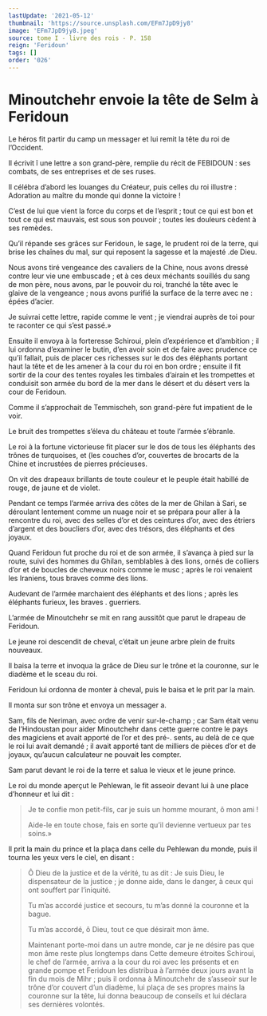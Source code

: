 ```yaml
---
lastUpdate: '2021-05-12'
thumbnail: 'https://source.unsplash.com/EFm7JpD9jy8'
image: 'EFm7JpD9jy8.jpeg'
source: tome I - livre des rois - P. 158
reign: 'Feridoun'
tags: []
order: '026'
---
```


# Minoutchehr envoie la tête de Selm à Feridoun

Le héros fit partir du camp un messager et lui remit la tête du roi de l’Occident.

Il écrivit î
une lettre a son grand-père, remplie du récit de FEBIDOUN : ses combats, de ses entreprises et de ses ruses.

Il célébra d’abord les louanges du Créateur, puis celles du roi illustre : Adoration au maître du monde qui donne la victoire !

C’est de lui que vient la force du corps et de l’esprit ; tout ce qui est bon et tout ce qui est mauvais, est sous son pouvoir ; toutes les douleurs cèdent à ses remèdes.

Qu’il répande ses grâces sur Feridoun, le sage, le prudent roi de la terre, qui brise les chaînes du mal, sur qui reposent la sagesse et la majesté .de Dieu.

Nous avons tiré vengeance des cavaliers de la Chine, nous avons dressé contre leur vie une embuscade ; et à ces deux méchants souillés du sang de mon père, nous avons, par le pouvoir du roi, tranché la tête avec le glaive de la vengeance ; nous avons purifié la surface de la terre avec ne : épées d’acier.

Je suivrai cette lettre, rapide comme le vent ; je viendrai auprès de toi pour te raconter ce qui s’est passé.»

Ensuite il envoya à la forteresse Schiroui, plein d’expérience et d’ambition ; il lui ordonna d’examiner le butin, d’en avoir soin et de faire avec prudence ce qu’il fallait, puis de placer ces richesses sur le dos des éléphants portant haut la tête et de les amener à la cour du roi en bon ordre ; ensuite il fit sortir de la cour des tentes royales les timbales d’airain et les trompettes et conduisit son armée du bord de la mer dans le désert et du désert vers la cour de Feridoun.

Comme il s’approchait de Temmischeh, son grand-père fut impatient de le voir.

Le bruit des trompettes s’éleva du château et toute l’armée s’ébranle.

Le roi à la fortune victorieuse fit placer sur le dos de tous les éléphants des trônes de turquoises, et
(les couches d’or, couvertes de brocarts de la Chine et incrustées de pierres précieuses.

On vit des drapeaux brillants de toute couleur et le peuple était habillé de rouge, de jaune et de violet.

Pendant ce temps l’armée arriva des côtes de la mer de Ghilan à Sari, se déroulant lentement comme un nuage noir et se prépara pour aller à la rencontre du roi, avec des selles d’or et des ceintures d’or, avec des étriers d’argent et des boucliers d’or, avec des trésors, des éléphants et des joyaux.

Quand Feridoun fut proche du roi et de son armée, il s’avança à pied sur la route, suivi des hommes du Ghilan, semblables à des lions, ornés de colliers d’or et de boucles de cheveux noirs comme le musc ; après le roi venaient les Iraniens, tous braves comme des lions.

Audevant de l’armée marchaient des éléphants et des lions ; après les éléphants furieux, les braves . guerriers.

L’armée de Minoutchehr se mit en rang aussitôt que parut le drapeau de Feridoun.

Le jeune roi descendit de cheval, c’était un jeune arbre plein de fruits nouveaux.

Il baisa la terre et invoqua la grâce de Dieu sur le trône et la couronne, sur le diadème et le sceau du roi.

Feridoun lui ordonna de monter à cheval, puis le baisa et le prit par la main.

Il monta sur son trône et envoya un messager a.

Sam, fils de Neriman, avec ordre de venir sur-le-champ ; car Sam était venu de l’Hindoustan pour aider Minoutchehr dans cette guerre contre le pays des magiciens et avait apporté de l’or et des pré-.
sents, au delà de ce que le roi lui avait demandé ; il avait apporté tant de milliers de pièces d’or et de joyaux, qu’aucun calculateur ne pouvait les compter.

Sam parut devant le roi de la terre et salua le vieux et le jeune prince.

Le roi du monde aperçut le Pehlewan, le fit asseoir devant lui à une place d’honneur et lui dit :

> Je te confie mon petit-fils, car je suis un homme mourant, ô mon ami !
>
> Aide-le en toute chose, fais en sorte qu’il devienne vertueux par tes soins.»

Il prit la main du prince et la plaça dans celle du Pehlewan du monde, puis il tourna les yeux vers le ciel, en disant :

> Ô Dieu de la justice et de la vérité, tu as dit : Je suis Dieu, le dispensateur de la justice ; je donne aide, dans le danger, à ceux qui ont souffert par l’iniquité.
>
> Tu m’as accordé justice et secours, tu m’as donné la couronne et la bague.
>
> Tu m’as accordé, ô
Dieu, tout ce que désirait mon âme.
>
> Maintenant porte-moi dans un autre monde, car je ne désire pas que mon âme reste plus longtemps dans Cette demeure étroites Schiroui, le chef de l’armée, arriva a la cour du roi avec les présents et en grande pompe et Feridoun les distribua à l’armée deux jours avant la fin du mois de Mihr ; puis il ordonna à Minoutchehr de s’asseoir sur le trône d’or couvert d’un diadème, lui plaça de ses propres mains la couronne sur la tête, lui donna beaucoup de conseils et lui déclara ses dernières volontés.
